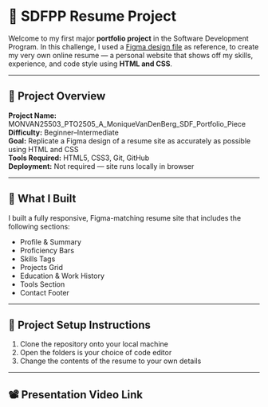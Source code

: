 # 💼 SDFPP Resume Project

Welcome to my first major **portfolio project** in the Software Development Program.
In this challenge, I used a [Figma design file](https://www.figma.com/design/fM2tutgIH0k1SrNir4MVe3/SDF-Resume-Project-STUDENT-REFERENCE-FILE?node-id=0-1&t=yGSXI1yv4AgjKBvA-1) as reference, to create my very own online resume — a personal website that shows off my skills, experience, and code style using **HTML and CSS**.

---

## 📌 Project Overview

**Project Name:** MONVAN25503_PTO2505_A_MoniqueVanDenBerg_SDF_Portfolio_Piece  
**Difficulty:** Beginner–Intermediate  
**Goal:** Replicate a Figma design of a resume site as accurately as possible using HTML and CSS  
**Tools Required:** HTML5, CSS3, Git, GitHub  
**Deployment:** Not required — site runs locally in browser

---

## 🧠 What I Built

I built a fully responsive, Figma-matching resume site that includes the following sections:

- Profile & Summary
- Proficiency Bars
- Skills Tags
- Projects Grid
- Education & Work History
- Tools Section
- Contact Footer

---

## 🧰 Project Setup Instructions

1. Clone the repository onto your local machine
2. Open the folders is your choice of code editor
3. Change the contents of the resume to your own details

---

## 📽️ Presentation Video Link

